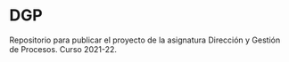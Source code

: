 # DGP
Repositorio para publicar el proyecto de la asignatura Dirección y Gestión de Procesos. Curso 2021-22. 
